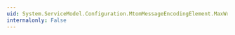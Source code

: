 ```yaml
---
uid: System.ServiceModel.Configuration.MtomMessageEncodingElement.MaxWritePoolSize
internalonly: False
---
```

